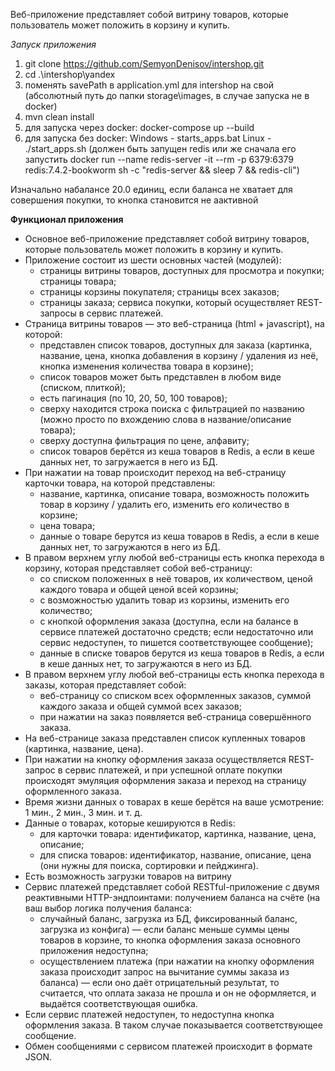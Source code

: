 Веб-приложение представляет собой витрину товаров, которые пользователь может положить в корзину и купить.

*Запуск приложения*
1) git clone https://github.com/SemyonDenisov/intershop.git
2) cd .\intershop\yandex
3) поменять savePath в application.yml для intershop на свой (абсолютный путь до папки storage\images, в случае запуска не в docker)
4) mvn clean install
5) для запуска через docker:  docker-compose up --build
6) для запуска без docker: Windows - starts_apps.bat Linux - ./start_apps.sh (должен быть запущен redis или же сначала его запустить docker run --name redis-server -it --rm -p 6379:6379 redis:7.4.2-bookworm sh -c "redis-server && sleep 7 && redis-cli")

Изначально набалансе 20.0 единиц, если баланса не хватает для совершения покупки, то кнопка становится не аактивной


**Функционал приложения**
- Основное веб-приложение представляет собой витрину товаров, которые пользователь может положить в корзину и купить.
- Приложение состоит из шести основных частей (модулей): 
  - страницы витрины товаров, доступных для просмотра и покупки; страницы товара; 
  - страницы корзины покупателя; страницы всех заказов;
  - страницы заказа; сервиса покупки, который осуществляет REST-запросы в сервис платежей.
- Страница витрины товаров — это веб-страница (html + javascript), на которой:
  - представлен список товаров, доступных для заказа (картинка, название, цена, кнопка добавления в корзину / удаления из неё, кнопка изменения количества товара в корзине);
  - список товаров может быть представлен в любом виде (списком, плиткой);
  - есть пагинация (по 10, 20, 50, 100 товаров);
  - сверху находится строка поиска с фильтрацией по названию (можно просто по вхождению слова в название/описание товара);
  - сверху доступна фильтрация по цене, алфавиту;
  - список товаров берётся из кеша товаров в Redis, а если в кеше данных нет, то загружается в него из БД.
- При нажатии на товар происходит переход на веб-страницу карточки товара, на которой представлены:
  - название, картинка, описание товара, возможность положить товар в корзину / удалить его, изменить его количество в корзине;
  - цена товара;
  - данные о товаре берутся из кеша товаров в Redis, а если в кеше данных нет, то загружаются в него из БД.
- В правом верхнем углу любой веб-страницы есть кнопка перехода в корзину, которая представляет собой веб-страницу:
  - со списком положенных в неё товаров, их количеством, ценой каждого товара и общей ценой всей корзины;
  - с возможностью удалить товар из корзины, изменить его количество;
  - с кнопкой оформления заказа (доступна, если на балансе в сервисе платежей достаточно средств; если недостаточно или сервис недоступен, то пишется соответствующее сообщение);
  - данные в списке товаров берутся из кеша товаров в Redis, а если в кеше данных нет, то загружаются в него из БД.
- В правом верхнем углу любой веб-страницы есть кнопка перехода в заказы, которая представляет собой:
  - веб-страницу со списком всех оформленных заказов, суммой каждого заказа и общей суммой всех заказов;
  - при нажатии на заказ появляется веб-страница совершённого заказа.
- На веб-странице заказа представлен список купленных товаров (картинка, название, цена).
- При нажатии на кнопку оформления заказа осуществляется REST-запрос в сервис платежей, и при успешной оплате покупки происходят эмуляция оформления заказа и переход на страницу оформленного заказа.
- Время жизни данных о товарах в кеше берётся на ваше усмотрение: 1 мин., 2 мин., 3 мин. и т. д.
- Данные о товарах, которые кешируются в Redis:
  - для карточки товара: идентификатор, картинка, название, цена, описание;
  - для списка товаров: идентификатор, название, описание, цена (они нужны для поиска, сортировки и пейджинга).
- Есть возможность загрузки товаров на витрину
- Сервис платежей представляет собой RESTful-приложение с двумя реактивными HTTP-эндпоинтами:
получением баланса на счёте (на ваш выбор логика получения баланса: 
  - случайный баланс, загрузка из БД, фиксированный баланс, загрузка из конфига) — если баланс меньше суммы цены товаров в корзине, то кнопка оформления заказа основного приложения недоступна;
  - осуществлением платежа (при нажатии на кнопку оформления заказа происходит запрос на вычитание суммы заказа из баланса) — если оно даёт отрицательный результат, то считается, что оплата заказа не прошла и он не оформляется, и выдаётся соответствующая ошибка.
- Если сервис платежей недоступен, то недоступна кнопка оформления заказа. В таком случае показывается соответствующее сообщение.
- Обмен сообщениями с сервисом платежей происходит в формате JSON.

